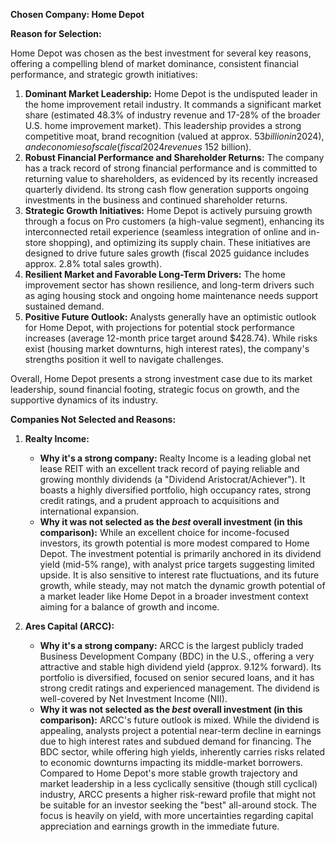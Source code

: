**Chosen Company: Home Depot**

**Reason for Selection:**

Home Depot was chosen as the best investment for several key reasons, offering a compelling blend of market dominance, consistent financial performance, and strategic growth initiatives:

1.  **Dominant Market Leadership:** Home Depot is the undisputed leader in the home improvement retail industry. It commands a significant market share (estimated 48.3% of industry revenue and 17-28% of the broader U.S. home improvement market). This leadership provides a strong competitive moat, brand recognition (valued at approx. $53 billion in 2024), and economies of scale (fiscal 2024 revenues ~$152 billion).
2.  **Robust Financial Performance and Shareholder Returns:** The company has a track record of strong financial performance and is committed to returning value to shareholders, as evidenced by its recently increased quarterly dividend. Its strong cash flow generation supports ongoing investments in the business and continued shareholder returns.
3.  **Strategic Growth Initiatives:** Home Depot is actively pursuing growth through a focus on Pro customers (a high-value segment), enhancing its interconnected retail experience (seamless integration of online and in-store shopping), and optimizing its supply chain. These initiatives are designed to drive future sales growth (fiscal 2025 guidance includes approx. 2.8% total sales growth).
4.  **Resilient Market and Favorable Long-Term Drivers:** The home improvement sector has shown resilience, and long-term drivers such as aging housing stock and ongoing home maintenance needs support sustained demand.
5.  **Positive Future Outlook:** Analysts generally have an optimistic outlook for Home Depot, with projections for potential stock performance increases (average 12-month price target around $428.74). While risks exist (housing market downturns, high interest rates), the company's strengths position it well to navigate challenges.

Overall, Home Depot presents a strong investment case due to its market leadership, sound financial footing, strategic focus on growth, and the supportive dynamics of its industry.

**Companies Not Selected and Reasons:**

1.  **Realty Income:**
    *   **Why it's a strong company:** Realty Income is a leading global net lease REIT with an excellent track record of paying reliable and growing monthly dividends (a "Dividend Aristocrat/Achiever"). It boasts a highly diversified portfolio, high occupancy rates, strong credit ratings, and a prudent approach to acquisitions and international expansion.
    *   **Why it was not selected as the *best* overall investment (in this comparison):** While an excellent choice for income-focused investors, its growth potential is more modest compared to Home Depot. The investment potential is primarily anchored in its dividend yield (mid-5% range), with analyst price targets suggesting limited upside. It is also sensitive to interest rate fluctuations, and its future growth, while steady, may not match the dynamic growth potential of a market leader like Home Depot in a broader investment context aiming for a balance of growth and income.

2.  **Ares Capital (ARCC):**
    *   **Why it's a strong company:** ARCC is the largest publicly traded Business Development Company (BDC) in the U.S., offering a very attractive and stable high dividend yield (approx. 9.12% forward). Its portfolio is diversified, focused on senior secured loans, and it has strong credit ratings and experienced management. The dividend is well-covered by Net Investment Income (NII).
    *   **Why it was not selected as the *best* overall investment (in this comparison):** ARCC's future outlook is mixed. While the dividend is appealing, analysts project a potential near-term decline in earnings due to high interest rates and subdued demand for financing. The BDC sector, while offering high yields, inherently carries risks related to economic downturns impacting its middle-market borrowers. Compared to Home Depot's more stable growth trajectory and market leadership in a less cyclically sensitive (though still cyclical) industry, ARCC presents a higher risk-reward profile that might not be suitable for an investor seeking the "best" all-around stock. The focus is heavily on yield, with more uncertainties regarding capital appreciation and earnings growth in the immediate future.